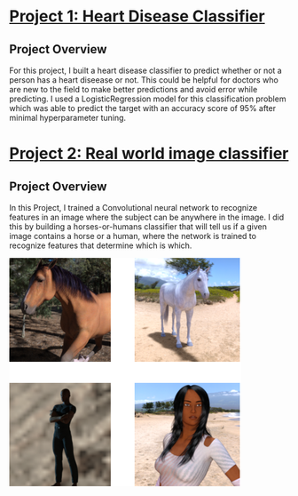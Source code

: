 # [Project 1: Heart Disease Classifier](https://github.com/SamyySwift/heart_disease_classifier)
## **Project Overview**
For this project, I built a heart disease classifier to predict whether or not a person has a heart diseease or not. This could be helpful for doctors who are new to the field to make better predictions and avoid error while predicting.
I used a LogisticRegression model for this classification problem which was able to predict the target with an accuracy score of 95% after minimal hyperparameter tuning.

# [Project 2: Real world image classifier](https://github.com/SamyySwift/Real-world-image-classifier)
## **Project Overview**
In this Project, I trained a Convolutional neural network to recognize features in an image where the subject can be anywhere in the image. I did this by building a horses-or-humans classifier that will tell us if a given image contains a horse or a human, where the network is trained to recognize features that determine which is which.

![](/images/human%20or%20horse%20.png)
